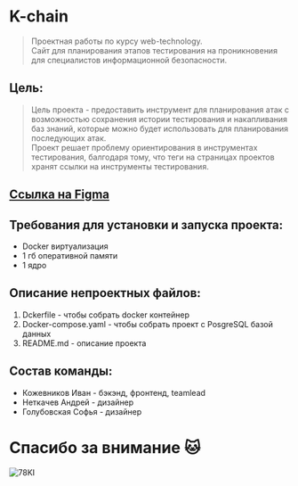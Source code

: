 # K-chain
>Проектная работы по курсу web-technology. \
Сайт для планирования этапов тестирования на проникновения для специалистов информационной безопасности.

## Цель:
>Цель проекта - предоставить инструмент для планирования атак с возможностью сохранения истории тестирования
и накапливания баз знаний, которые можно будет использовать для планирования последующих атак. \
Проект решает проблему ориентирования в инструментах тестирования, балгодаря тому, что теги на страницах 
проектов хранят ссылки на инструменты тестирования.

## [Ссылка на Figma](https://www.figma.com/design/XzCE7LQ6fB8RD8zTQTaPj8/Bootstrap-5-UI-Kit-(Community)?node-id=5493-2&node-type=canvas&t=BgZkZ54X5HmimLQs-0)

## Требования для установки и запуска проекта:
* Docker виртуализация
* 1 гб оперативной памяти 
* 1 ядро

## Описание непроектных файлов:
1. Dckerfile - чтобы собрать docker контейнер
2. Docker-compose.yaml - чтобы собрать проект с PosgreSQL базой данных
3. README.md - описание проекта


## Состав команды:

* Кожевников Иван - бэкэнд, фронтенд, teamlead 
* Неткачев Андрей - дизайнер 
* Голубовская Софья - дизайнер

# Спасибо за внимание 🐱
![78KI](https://media1.tenor.com/m/zPWXNgIuyBQAAAAC/pusheen.gif)